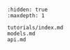 ```{include} ../../../README.md

```

```{toctree}
:hidden: true
:maxdepth: 1

tutorials/index.md
models.md
api.md

```